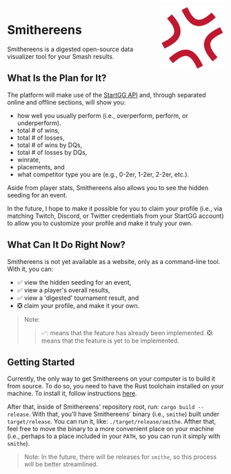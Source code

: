 <img align="right" src="docs/imgs/android-chrome-192x192.png" width="150px" />

# Smithereens

Smithereens is a digested open-source data visualizer tool for your Smash results. 

## What Is the Plan for It?

The platform will make use of the [StartGG API](https://developer.smash.gg/docs/intro/) and, through separated online and offline sections, will show you:
- how well you usually perform (i.e., overperform, perform, or underperform).
- total # of wins,
- total # of losses,
- total # of wins by DQs,
- total # of losses by DQs,
- winrate,
- placements, and
- what competitor type you are (e.g., 0-2er, 1-2er, 2-2er, etc.).

Aside from player stats, Smithereens also allows you to see the hidden seeding for an event.

In the future, I hope to make it possible for you to claim your profile (i.e., via matching Twitch, Discord, or Twitter credentials from your StartGG account) to allow you to customize your profile and make it truly your own.

## What Can It Do Right Now?

Smithereens is not yet available as a website, only as a command-line tool. With it, you can:
- ✅ view the hidden seeding for an event, 
- ✅ view a player's overall results,
- ✅ view a 'digested' tournament result, and
- ❎ claim your profile, and make it your own.

> Note:
>> ✅: means that the feature has already been implemented.
>> ❎: means that the feature is yet to be implemented.

## Getting Started

Currently, the only way to get Smithereens on your computer is to build it from source. To do so, you need to have the Rust toolchain installed on your machine. To install it, follow instructions [here](https://www.rust-lang.org/tools/install).

After that, inside of Smithereens' repository root, run: `cargo build --release`. With that, you'll have Smithereens' binary (i.e., `smithe`) built under `target/release`. You can run it, like: `./target/release/smithe`. Afther that, feel free to move the binary to a more convenient place on your machine (i.e., perhaps to a place included in your `PATH`, so you can run it simply with `smithe`).

> Note: In the future, there will be releases for `smithe`, so this process will be better streamlined.